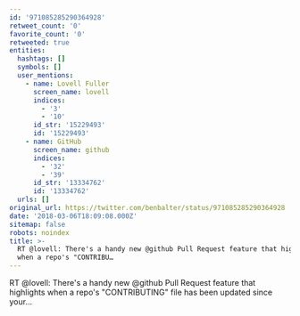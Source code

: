 ```yaml
---
id: '971085285290364928'
retweet_count: '0'
favorite_count: '0'
retweeted: true
entities:
  hashtags: []
  symbols: []
  user_mentions:
    - name: Lovell Fuller
      screen_name: lovell
      indices:
        - '3'
        - '10'
      id_str: '15229493'
      id: '15229493'
    - name: GitHub
      screen_name: github
      indices:
        - '32'
        - '39'
      id_str: '13334762'
      id: '13334762'
  urls: []
original_url: https://twitter.com/benbalter/status/971085285290364928
date: '2018-03-06T18:09:08.000Z'
sitemap: false
robots: noindex
title: >-
  RT @lovell: There's a handy new @github Pull Request feature that highlights
  when a repo's "CONTRIBU…
---
```


RT @lovell: There's a handy new @github Pull Request feature that highlights when a repo's "CONTRIBUTING" file has been updated since your…
